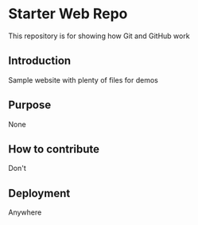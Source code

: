 # Starter Web Repo

This repository is for showing how Git and GitHub work

## Introduction

Sample website with plenty of files for demos

## Purpose
None

## How to contribute
Don't

## Deployment
Anywhere